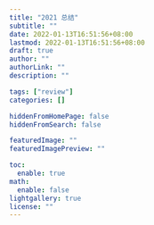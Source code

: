 ```yaml
---
title: "2021 总结"
subtitle: ""
date: 2022-01-13T16:51:56+08:00
lastmod: 2022-01-13T16:51:56+08:00
draft: true
author: ""
authorLink: ""
description: ""

tags: ["review"]
categories: []

hiddenFromHomePage: false
hiddenFromSearch: false

featuredImage: ""
featuredImagePreview: ""

toc:
  enable: true
math:
  enable: false
lightgallery: true
license: ""
---
```


<!--more-->
